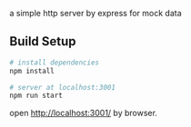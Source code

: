 a simple http server by express for mock data

## Build Setup

``` bash
# install dependencies
npm install

# server at localhost:3001
npm run start
```

open <http://localhost:3001/> by browser.